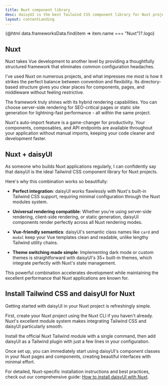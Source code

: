 ```yaml
---
title: Nuxt component library
desc: daisyUI is the best Tailwind CSS component library for Nuxt projects
layout: contentLanding
---
```


<script>
  import Translate from "$components/Translate.svelte"
  export let data
</script>

<div class="mx-auto max-w-4xl py-12 p-6 from-base-300 rounded-box outline-base-content/5 mt-12 mb-6 items-center justify-center gap-8 bg-linear-to-b bg-center outline-2 outline-offset-6">
<div class="max-w-64 w-full [&>svg]:w-full [&>svg]:h-auto mx-auto">
{@html data.frameworksData.find(item => item.name === "Nuxt")?.logo}
</div>
</div>

## Nuxt

Nuxt takes Vue development to another level by providing a thoughtfully structured framework that eliminates common configuration headaches.

I've used Nuxt on numerous projects, and what impresses me most is how it strikes the perfect balance between convention and flexibility. Its directory-based structure gives you clear places for components, pages, and middleware without feeling restrictive.

The framework truly shines with its hybrid rendering capabilities. You can choose server-side rendering for SEO-critical pages or static site generation for lightning-fast performance - all within the same project.

Nuxt's auto-import feature is a game-changer for productivity. Your components, composables, and API endpoints are available throughout your application without manual imports, keeping your code cleaner and development faster.

## Nuxt + daisyUI

As someone who builds Nuxt applications regularly, I can confidently say that daisyUI is the ideal Tailwind CSS component library for Nuxt projects.

Here's why this combination works so beautifully:

- **Perfect integration**: daisyUI works flawlessly with Nuxt's built-in Tailwind CSS support, requiring minimal configuration through the Nuxt modules system.

- **Universal rendering compatible**: Whether you're using server-side rendering, client-side rendering, or static generation, daisyUI components render perfectly across all Nuxt rendering modes.

- **Vue-friendly semantics**: daisyUI's semantic class names like `card` and `modal` keep your Vue templates clean and readable, unlike lengthy Tailwind utility chains.

- **Theme switching made simple**: Implementing dark mode or custom themes is straightforward with daisyUI's 35+ built-in themes, which integrate perfectly with Nuxt's state management.

This powerful combination accelerates development while maintaining the excellent performance that Nuxt applications are known for.

## Install Tailwind CSS and daisyUI for Nuxt

Getting started with daisyUI in your Nuxt project is refreshingly simple.

First, create your Nuxt project using the Nuxt CLI if you haven't already. Nuxt's excellent module system makes integrating Tailwind CSS and daisyUI particularly smooth.

Install the official Nuxt Tailwind module with a single command, then add daisyUI as a Tailwind plugin with just a few lines in your configuration.

Once set up, you can immediately start using daisyUI's component classes in your Nuxt pages and components, creating beautiful interfaces with minimal effort.

For detailed, Nuxt-specific installation instructions and best practices, check out our comprehensive guide: [How to install daisyUI with Nuxt](/docs/install/nuxt/).
